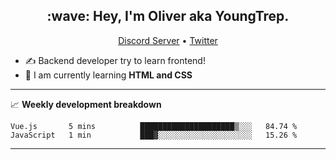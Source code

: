 <h2 align="center">:wave: Hey, I'm Oliver aka YoungTrep.</h2>
<p align="center">
  <a href="https://discord.gg/CfRPnCDEaN">Discord Server</a> •
  <a href="https://twitter.com/trep_young">Twitter</a>
</p>

- ✍️ Backend developer try to learn frontend!
- 📝 I am currently learning **HTML and CSS**

-------

📈 **Weekly development breakdown**
<!--START_SECTION:waka-->
```text
Vue.js       5 mins          █████████████████████▒░░░   84.74 % 
JavaScript   1 min           ███▓░░░░░░░░░░░░░░░░░░░░░   15.26 % 
```
<!--END_SECTION:waka-->

-------
